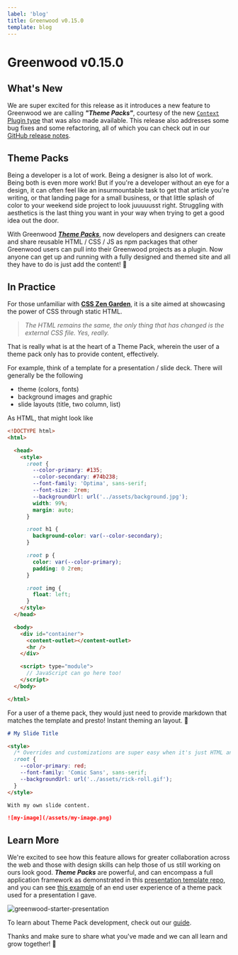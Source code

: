 ```yaml
---
label: 'blog'
title: Greenwood v0.15.0
template: blog
---
```


# Greenwood v0.15.0

## What's New
We are super excited for this release as it introduces a new feature to Greenwood we are calling **_"Theme Packs"_**, courtesy of the new [`Context` Plugin type](https://www.greenwoodjs.io/plugins/context/) that was also made available.  This release also addresses some bug fixes and some refactoring, all of which you can check out in our [GitHub release notes](https://github.com/ProjectEvergreen/greenwood/releases/edit/v0.15.0).


## Theme Packs

Being a developer is a lot of work.  Being a designer is also lot of work.  Being both is even more work!  But if you're a developer without an eye for a design, it can often feel like an insurmountable task to get that article you're writing, or that landing page for a small business, or that little splash of color to your weekend side project to look juuuuusst right.  Struggling with aesthetics is the last thing you want in your way when trying to get a good idea out the door.

With Greenwood [_**Theme Packs**_](https://www.greenwoodjs.io/guides/theme-packs/), now developers and designers can create and share reusable HTML / CSS / JS as npm packages that other Greenwood users can pull into their Greenwood projects as a plugin.  Now anyone can get up and running with a fully designed and themed site and all they have to do is just add the content!  🥳

## In Practice
For those unfamiliar with [**CSS Zen Garden**](http://www.csszengarden.com/), it is a site aimed at showcasing the power of CSS through static HTML. 

> _The HTML remains the same, the only thing that has changed is the external CSS file. Yes, really._

That is really what is at the heart of a Theme Pack, wherein the user of a theme pack only has to provide content, effectively.


For example, think of a template for a presentation / slide deck.  There will generally be the following
- theme (colors, fonts)
- background images and graphic
- slide layouts (title, two column, list)

As HTML, that might look like
```html
<!DOCTYPE html>
<html>

  <head>
    <style>
      :root {
        --color-primary: #135;
        --color-secondary: #74b238;
        --font-family: 'Optima', sans-serif;
        --font-size: 2rem;
        --backgroundUrl: url('../assets/background.jpg');
        width: 99%;
        margin: auto;
      }

      :root h1 {
        background-color: var(--color-secondary);
      }

      :root p {
        color: var(--color-primary);
        padding: 0 2rem;
      }

      :root img {
        float: left;
      }
    </style>
  </head>

  <body>
    <div id="container">
      <content-outlet></content-outlet>
      <hr />
    </div>

    <script> type="module">
      // JavaScript can go here too!
    </script>
  </body>

</html>
```

For a user of a theme pack, they would just need to provide markdown that matches the template and presto!  Instant theming an layout.  💯
```md
# My Slide Title

<style>
  /* Overrides and customizations are super easy when it's just HTML and CSS */
  :root {
    --color-primary: red;
    --font-family: 'Comic Sans', sans-serif;
    --backgroundUrl: url('../assets/rick-roll.gif');
  }
</style>

With my own slide content.

![my-image](/assets/my-image.png)
```

## Learn More

We're excited to see how this feature allows for greater collaboration across the web and those with design skills can help those of us still working on ours look good.  _**Theme Packs**_ are powerful, and can encompass a full application framework as demonstrated in this [presentation template repo](https://github.com/thescientist13/greenwood-starter-presentation), and you can see [this example](https://github.com/thescientist13/knowing-your-tco) of an end user experience of a theme pack used for a presentation I gave.

![greenwood-starter-presentation](/assets/greenwood-starter-presentation.png)

To learn about Theme Pack development, check out our [guide](https://www.greenwoodjs.io/guides/theme-packs/).


Thanks and make sure to share what you've made and we can all learn and grow together! 👋